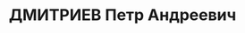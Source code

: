 ---
title: ДМИТРИЕВ Петр Андреевич
description: "Род. в 1884, г. Ленинград, финн, член ВКП(б) в 1919-1935. Проживал:\
  \ Кондратьевский пр., д. 14/24, кв. 5. Техник-планировщик з-да им. Сталина (ЛМЗ)\
  \ \n  Арестован 30.08.1936. Обв.:. Приговор: выездная сессия ВК ВС СССР, 05.05.1937\
  \ – ВМН. Расстрелян 05.05.1937, г.Тюмень"
---